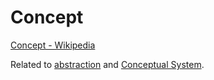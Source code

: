 # Concept

<a href="https://en.wikipedia.org/wiki/Concept" target="_blank">Concept - Wikipedia</a>

Related to [abstraction](./abstraction.md) and [Conceptual System](./conceptual-system.md).
